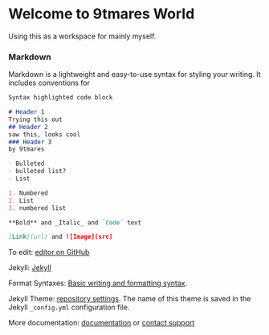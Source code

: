 # Welcome to 9tmares World

Using this as a workspace for mainly myself.

### Markdown

Markdown is a lightweight and easy-to-use syntax for styling your writing. It includes conventions for

```markdown
Syntax highlighted code block

# Header 1
Trying this out
## Header 2
saw this, looks cool
### Header 3
by 9tmares

- Bulleted
- bulleted list?
- List

1. Numbered
2. List
3. numbered list

**Bold** and _Italic_ and `Code` text

[Link](url) and ![Image](src)
```
To edit: [editor on GitHub](https://github.com/9tmares/9tmares.github.io/edit/main/index.md) 

Jekyll: [Jekyll](https://jekyllrb.com/)

Format Syntaxes: [Basic writing and formatting syntax](https://docs.github.com/en/github/writing-on-github/getting-started-with-writing-and-formatting-on-github/basic-writing-and-formatting-syntax).

Jekyll Theme: [repository settings](https://github.com/9tmares/9tmares.github.io/settings/pages). The name of this theme is saved in the Jekyll `_config.yml` configuration file.

More documentation: [documentation](https://docs.github.com/categories/github-pages-basics/) or [contact support](https://support.github.com/contact)
